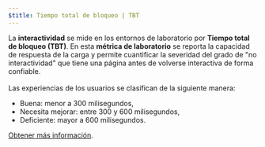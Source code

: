 ```yaml
---
$title: Tiempo total de bloqueo | TBT
---
```


La **interactividad** se mide en los entornos de laboratorio por **Tiempo total de bloqueo (TBT)**. En esta **métrica de laboratorio** se reporta la capacidad de respuesta de la carga y permite cuantificar la severidad del grado de "no interactividad" que tiene una página antes de volverse interactiva de forma confiable. <br><br>Las experiencias de los usuarios se clasifican de la siguiente manera:

- Buena: menor a 300 milisegundos,
- Necesita mejorar: entre 300 y 600 milisegundos,
- Deficiente: mayor a 600 milisegundos.

[Obtener más información](http://web.dev/tbt).
